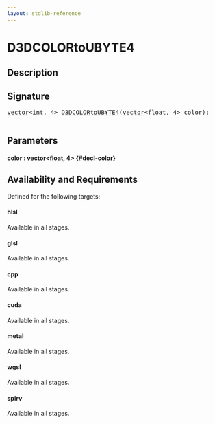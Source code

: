 ```yaml
---
layout: stdlib-reference
---
```


# D3DCOLORtoUBYTE4

## Description





## Signature 

<pre>
<a href="/stdlib-reference/types/vector/index" class="code_type">vector</a>&lt;<span class="code_keyword">int</span>, 4&gt; <a href="/stdlib-reference/global-decls/D3DCOLORtoUBYTE4">D3DCOLORtoUBYTE4</a>(<a href="/stdlib-reference/types/vector/index" class="code_type">vector</a>&lt;<span class="code_keyword">float</span>, 4&gt; <span class='code_param'>color</span>);

</pre>

## Parameters

#### color  : [vector](/stdlib-reference/types/vector/index)\<float, 4\> {#decl-color}

## Availability and Requirements

Defined for the following targets:

#### hlsl
Available in all stages.

#### glsl
Available in all stages.

#### cpp
Available in all stages.

#### cuda
Available in all stages.

#### metal
Available in all stages.

#### wgsl
Available in all stages.

#### spirv
Available in all stages.



